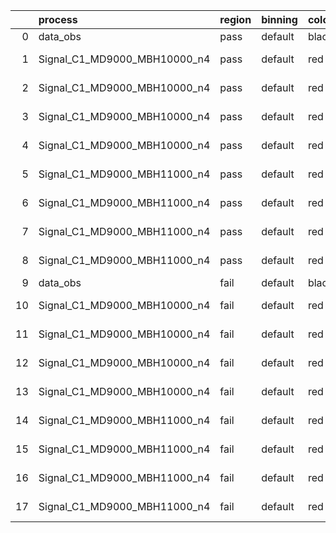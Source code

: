 |    | process                      | region   | binning   | color   | process_type   |   scale | variation   | source_filename                                                       | source_histname    | alias                        | title     |   combine_idx |     lnN |   shapes | syst_type   | direction   | variation_alias   |
|---:|:-----------------------------|:---------|:----------|:--------|:---------------|--------:|:------------|:----------------------------------------------------------------------|:-------------------|:-----------------------------|:----------|--------------:|--------:|---------:|:------------|:------------|:------------------|
|  0 | data_obs                     | pass     | default   | black   | DATA           |       1 | nominal     | ./histograms_for_2DAlphabet_v18//BH_Data.root                         | hpass              | Data                         | Data      |           nan | nan     |      nan | nan         | nan         | nan               |
|  1 | Signal_C1_MD9000_MBH10000_n4 | pass     | default   | red     | SIGNAL         |       1 | lumi        | ./histograms_for_2DAlphabet_v18//BH_Signal_C1_MD9000_MBH10000_n4.root | hpass              | Signal_C1_MD9000_MBH10000_n4 | BH signal |           nan |   1.016 |      nan | lnN         | nan         | nan               |
|  2 | Signal_C1_MD9000_MBH10000_n4 | pass     | default   | red     | SIGNAL         |       1 | SVM         | ./histograms_for_2DAlphabet_v18//BH_Signal_C1_MD9000_MBH10000_n4.root | hpass_SVMsyst_up   | Signal_C1_MD9000_MBH10000_n4 | BH signal |           nan | nan     |        1 | shapes      | Up          | SVMsyst           |
|  3 | Signal_C1_MD9000_MBH10000_n4 | pass     | default   | red     | SIGNAL         |       1 | SVM         | ./histograms_for_2DAlphabet_v18//BH_Signal_C1_MD9000_MBH10000_n4.root | hpass_SVMsyst_down | Signal_C1_MD9000_MBH10000_n4 | BH signal |           nan | nan     |        1 | shapes      | Down        | SVMsyst           |
|  4 | Signal_C1_MD9000_MBH10000_n4 | pass     | default   | red     | SIGNAL         |       1 | nominal     | ./histograms_for_2DAlphabet_v18//BH_Signal_C1_MD9000_MBH10000_n4.root | hpass              | Signal_C1_MD9000_MBH10000_n4 | BH signal |           nan | nan     |      nan | nan         | nan         | nan               |
|  5 | Signal_C1_MD9000_MBH11000_n4 | pass     | default   | red     | SIGNAL         |       1 | lumi        | ./histograms_for_2DAlphabet_v18//BH_Signal_C1_MD9000_MBH11000_n4.root | hpass              | Signal_C1_MD9000_MBH11000_n4 | BH signal |           nan |   1.016 |      nan | lnN         | nan         | nan               |
|  6 | Signal_C1_MD9000_MBH11000_n4 | pass     | default   | red     | SIGNAL         |       1 | SVM         | ./histograms_for_2DAlphabet_v18//BH_Signal_C1_MD9000_MBH11000_n4.root | hpass_SVMsyst_up   | Signal_C1_MD9000_MBH11000_n4 | BH signal |           nan | nan     |        1 | shapes      | Up          | SVMsyst           |
|  7 | Signal_C1_MD9000_MBH11000_n4 | pass     | default   | red     | SIGNAL         |       1 | SVM         | ./histograms_for_2DAlphabet_v18//BH_Signal_C1_MD9000_MBH11000_n4.root | hpass_SVMsyst_down | Signal_C1_MD9000_MBH11000_n4 | BH signal |           nan | nan     |        1 | shapes      | Down        | SVMsyst           |
|  8 | Signal_C1_MD9000_MBH11000_n4 | pass     | default   | red     | SIGNAL         |       1 | nominal     | ./histograms_for_2DAlphabet_v18//BH_Signal_C1_MD9000_MBH11000_n4.root | hpass              | Signal_C1_MD9000_MBH11000_n4 | BH signal |           nan | nan     |      nan | nan         | nan         | nan               |
|  9 | data_obs                     | fail     | default   | black   | DATA           |       1 | nominal     | ./histograms_for_2DAlphabet_v18//BH_Data.root                         | hfail              | Data                         | Data      |           nan | nan     |      nan | nan         | nan         | nan               |
| 10 | Signal_C1_MD9000_MBH10000_n4 | fail     | default   | red     | SIGNAL         |       1 | lumi        | ./histograms_for_2DAlphabet_v18//BH_Signal_C1_MD9000_MBH10000_n4.root | hfail              | Signal_C1_MD9000_MBH10000_n4 | BH signal |           nan |   1.016 |      nan | lnN         | nan         | nan               |
| 11 | Signal_C1_MD9000_MBH10000_n4 | fail     | default   | red     | SIGNAL         |       1 | SVM         | ./histograms_for_2DAlphabet_v18//BH_Signal_C1_MD9000_MBH10000_n4.root | hfail_SVMsyst_up   | Signal_C1_MD9000_MBH10000_n4 | BH signal |           nan | nan     |        1 | shapes      | Up          | SVMsyst           |
| 12 | Signal_C1_MD9000_MBH10000_n4 | fail     | default   | red     | SIGNAL         |       1 | SVM         | ./histograms_for_2DAlphabet_v18//BH_Signal_C1_MD9000_MBH10000_n4.root | hfail_SVMsyst_down | Signal_C1_MD9000_MBH10000_n4 | BH signal |           nan | nan     |        1 | shapes      | Down        | SVMsyst           |
| 13 | Signal_C1_MD9000_MBH10000_n4 | fail     | default   | red     | SIGNAL         |       1 | nominal     | ./histograms_for_2DAlphabet_v18//BH_Signal_C1_MD9000_MBH10000_n4.root | hfail              | Signal_C1_MD9000_MBH10000_n4 | BH signal |           nan | nan     |      nan | nan         | nan         | nan               |
| 14 | Signal_C1_MD9000_MBH11000_n4 | fail     | default   | red     | SIGNAL         |       1 | lumi        | ./histograms_for_2DAlphabet_v18//BH_Signal_C1_MD9000_MBH11000_n4.root | hfail              | Signal_C1_MD9000_MBH11000_n4 | BH signal |           nan |   1.016 |      nan | lnN         | nan         | nan               |
| 15 | Signal_C1_MD9000_MBH11000_n4 | fail     | default   | red     | SIGNAL         |       1 | SVM         | ./histograms_for_2DAlphabet_v18//BH_Signal_C1_MD9000_MBH11000_n4.root | hfail_SVMsyst_up   | Signal_C1_MD9000_MBH11000_n4 | BH signal |           nan | nan     |        1 | shapes      | Up          | SVMsyst           |
| 16 | Signal_C1_MD9000_MBH11000_n4 | fail     | default   | red     | SIGNAL         |       1 | SVM         | ./histograms_for_2DAlphabet_v18//BH_Signal_C1_MD9000_MBH11000_n4.root | hfail_SVMsyst_down | Signal_C1_MD9000_MBH11000_n4 | BH signal |           nan | nan     |        1 | shapes      | Down        | SVMsyst           |
| 17 | Signal_C1_MD9000_MBH11000_n4 | fail     | default   | red     | SIGNAL         |       1 | nominal     | ./histograms_for_2DAlphabet_v18//BH_Signal_C1_MD9000_MBH11000_n4.root | hfail              | Signal_C1_MD9000_MBH11000_n4 | BH signal |           nan | nan     |      nan | nan         | nan         | nan               |